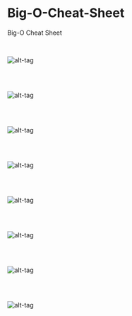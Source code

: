 # Big-O-Cheat-Sheet
Big-O Cheat Sheet

<br />

![alt-tag](https://cloud.githubusercontent.com/assets/6853067/22485632/49e569c0-e7fe-11e6-8520-aa7f752b7d47.png)


<br />
<br />


![alt-tag](https://cloud.githubusercontent.com/assets/6853067/22485637/4d1b3b9c-e7fe-11e6-8ef4-dea4381d645e.png)


<br />
<br />


![alt-tag](https://cloud.githubusercontent.com/assets/6853067/22501640/9a8efc2a-e861-11e6-8c7c-d2f67a444dc5.png)

<br />
<br />


![alt-tag](https://cloud.githubusercontent.com/assets/6853067/22487092/f5a85c72-e803-11e6-9318-12540130ace4.png)


<br />
<br />


![alt-tag](https://cloud.githubusercontent.com/assets/6853067/22487102/f8b11eae-e803-11e6-8bdf-ea836e744c6f.png)


<br />
<br />


![alt-tag](https://cloud.githubusercontent.com/assets/6853067/22487105/fb486154-e803-11e6-83e0-7fa195649bad.png)


<br />
<br />


![alt-tag](https://cloud.githubusercontent.com/assets/6853067/22487111/fe70af44-e803-11e6-92fa-7b7cffd7ff5d.png)



<br />
<br />


![alt-tag](https://cloud.githubusercontent.com/assets/6853067/22485925/5e1a3e38-e7ff-11e6-84c2-43f067e2c322.png)
